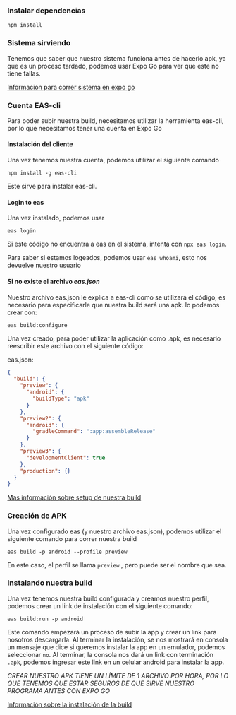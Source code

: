 ### Instalar dependencias
```
npm install
```

### Sistema sirviendo
Tenemos que saber que nuestro sistema funciona antes de hacerlo apk, ya que es un proceso tardado, podemos usar Expo Go para ver que este no tiene fallas.

[Información para correr sistema en expo go](./RUNNING.md)

### Cuenta EAS-cli
Para poder subir nuestra build, necesitamos utilizar la herramienta eas-cli, por lo que necesitamos tener una cuenta en Expo Go 

#### Instalación del cliente
Una vez tenemos nuestra cuenta, podemos utilizar el siguiente comando
```
npm install -g eas-cli
```
Este sirve para instalar eas-cli.

#### Login to eas
Una vez instalado, podemos usar
```
eas login
```
Si este código no encuentra a eas en el sistema, intenta con `npx eas login`.

Para saber si estamos logeados, podemos usar `eas whoami`, esto nos devuelve nuestro usuario

#### Si no existe el archivo _eas.json_
Nuestro archivo eas.json le explica a eas-cli como se utilizará el código, es necesario para especificarle que nuestra build será una apk.
lo podemos crear con:
```
eas build:configure
```
Una vez creado, para poder utilizar la aplicación como .apk, es necesario reescribir este archivo con el siguiente código:

eas.json:
``` json
{
  "build": {
    "preview": {
      "android": {
        "buildType": "apk"
      }
    },
    "preview2": {
      "android": {
        "gradleCommand": ":app:assembleRelease"
      }
    },
    "preview3": {
      "developmentClient": true
    },
    "production": {}
  }
}
```
[Mas información sobre setup de nuestra build](https://docs.expo.dev/build/setup/)
### Creación de APK
Una vez configurado eas (y nuestro archivo eas.json), podemos utilizar el siguiente comando para correr nuestra build
```
eas build -p android --profile preview
```
En este caso, el perfil se llama `preview` , pero puede ser el nombre que sea.

### Instalando nuestra build
Una vez tenemos nuestra build configurada y creamos nuestro perfil, podemos crear un link de instalación con el siguiente comando: 
```
eas build:run -p android
```
Este comando empezará un proceso de subir la app y crear un link para nosotros descargarla.
Al terminar la instalación, se nos mostrará en consola un mensaje que dice si queremos instalar la app en un emulador, podemos seleccionar `no`.
Al terminar, la consola nos dará un link con terminación `.apk`, podemos ingresar este link en un celular android para instalar la app.

_CREAR NUESTRO APK TIENE UN LÍMITE DE 1 ARCHIVO POR HORA, POR LO QUE TENEMOS QUE ESTAR SEGUROS DE QUE SIRVE NUESTRO PROGRAMA ANTES CON EXPO GO_

[Información sobre la instalación de la build](https://docs.expo.dev/build-reference/apk/)